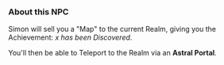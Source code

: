 ### About this NPC
Simon will sell you a "Map" to the current Realm, giving
you the Achievement: *x has been Discovered*.

You'll then be able to Teleport to the Realm via an **Astral Portal**.

